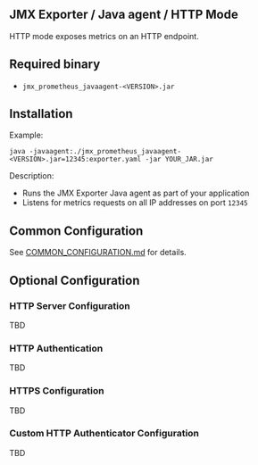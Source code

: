 JMX Exporter / Java agent / HTTP Mode
---

HTTP mode exposes metrics on an HTTP endpoint.

## Required binary

- `jmx_prometheus_javaagent-<VERSION>.jar`

## Installation

Example:

```shell
java -javaagent:./jmx_prometheus_javaagent-<VERSION>.jar=12345:exporter.yaml -jar YOUR_JAR.jar
```

Description:

- Runs the JMX Exporter Java agent as part of your application
- Listens for metrics requests on all IP addresses on port `12345`

## Common Configuration

See [COMMON_CONFIGURATION.md](../COMMON_CONFIGURATION.md) for details.

## Optional Configuration

### HTTP Server Configuration 

TBD

### HTTP Authentication

TBD

### HTTPS Configuration

TBD

### Custom HTTP Authenticator Configuration

TBD
